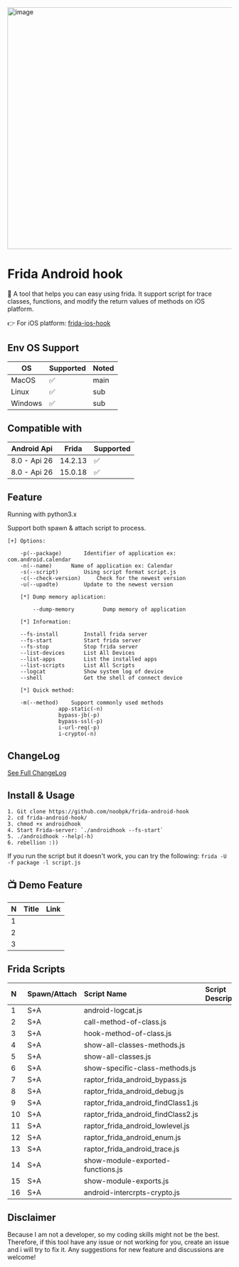 <img width="544" alt="image" src="https://user-images.githubusercontent.com/31820707/108661418-60d4b500-74fe-11eb-81ed-c164df9ef4a5.png">

# Frida Android hook
📍 A tool that helps you can easy using frida. It support script for trace classes, functions, and modify the return values of methods on iOS platform.

👉 For iOS platform: [frida-ios-hook](https://github.com/noobpk/frida-ios-hook)

## Env OS Support
| OS      | Supported          | Noted   |
| ------- | ------------------ | ------- |
| MacOS   | :white_check_mark: | main	 |
| Linux   | :white_check_mark: | sub  	 |
| Windows | :white_check_mark: | sub	 |

## Compatible with
| Android Api   |  Frida   | Supported         |
| ------------- | ---------| ----------------- |
|  8.0 - Api 26 | 14.2.13  | :white_check_mark:|
|  8.0 - Api 26 | 15.0.18  | :white_check_mark:|

## Feature

Running with python3.x

Support both spawn & attach script to process.

```
[+] Options:

	-p(--package)		Identifier of application ex: com.android.calendar
	-n(--name) 		Name of application ex: Calendar
	-s(--script) 		Using script format script.js
	-c(--check-version) 	Check for the newest version
	-u(--upadte) 		Update to the newest version
	
	[*] Dump memory aplication:
	
    	--dump-memory         Dump memory of application

	[*] Information:

	--fs-install	    Install frida server
	--fs-start          Start frida server
	--fs-stop           Stop frida server
	--list-devices      List All Devices
	--list-apps         List the installed apps
	--list-scripts      List All Scripts
	--logcat            Show system log of device
	--shell             Get the shell of connect device

	[*] Quick method:

	-m(--method)    Support commonly used methods
				app-static(-n)
				bypass-jb(-p)
				bypass-ssl(-p)
				i-url-req(-p)
				i-crypto(-n)
```

## ChangeLog

[See Full ChangeLog](https://github.com/noobpk/frida-android-hook/blob/master/CHANGELOG.md)

## Install & Usage

```
1. Git clone https://github.com/noobpk/frida-android-hook
2. cd frida-android-hook/
3. chmod +x androidhook
4. Start Frida-server: `./androidhook --fs-start`
5. ./androidhook --help(-h)
6. rebellion :))

```

If you run the script but it doesn't work, you can try the following:
```frida -U -f package -l script.js```

## 📺 Demo Feature

|N|Title|Link|
|:---|:---|:---|
|1||
|2||
|3||

## Frida Scripts

|N|Spawn/Attach|Script Name| Script Description|
|:---|:---|:---|:---|
|1|S+A|android-logcat.js||
|2|S+A|call-method-of-class.js||
|3|S+A|hook-method-of-class.js||
|4|S+A|show-all-classes-methods.js||
|5|S+A|show-all-classes.js||
|6|S+A|show-specific-class-methods.js||
|7|S+A|raptor_frida_android_bypass.js||
|8|S+A|raptor_frida_android_debug.js||
|9|S+A|raptor_frida_android_findClass1.js||
|10|S+A|raptor_frida_android_findClass2.js||
|11|S+A|raptor_frida_android_lowlevel.js||
|12|S+A|raptor_frida_android_enum.js||
|13|S+A|raptor_frida_android_trace.js||
|14|S+A|show-module-exported-functions.js||
|15|S+A|show-module-exports.js||
|16|S+A|android-intercrpts-crypto.js||


## Disclaimer
Because I am not a developer, so my coding skills might not be the best. Therefore, if this tool have any issue or not working for you, create an issue and i will try to fix it.
Any suggestions for new feature and discussions are welcome!


